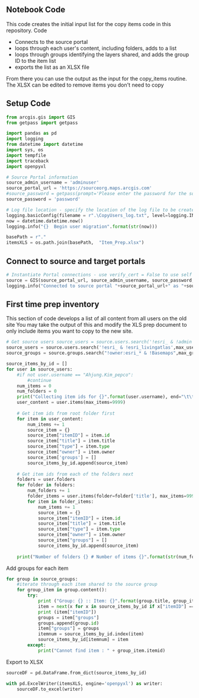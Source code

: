 ## Notebook Code

This code creates the initial input list for the copy items code in this repository. 
Code
  - Connects to the source portal
  - loops through each user's content, including folders, adds to a list
  - loops through groups identifying the layers shared, and adds the group ID to the item list
  - exports the list as an XLSX file

From there you can use the output as the input for the copy_items routine.  The XLSX can be edited to remove items you don't need to copy

## Setup Code

```python
from arcgis.gis import GIS
from getpass import getpass

import pandas as pd
import logging
from datetime import datetime
import sys, os
import tempfile
import traceback
import openpyxl

# Source Portal information
source_admin_username = 'adminuser'
source_portal_url = 'https://sourceorg.maps.arcgis.com'
#source_password = getpass(prompt='Please enter the password for the source Portal') # This will prompt you for the password rather then storing it
source_password = 'password'

# Log file location - specify the location of the log file to be created
logging.basicConfig(filename = r".\CopyUsers_log.txt", level=logging.INFO)
now = datetime.datetime.now()
logging.info("{}  Begin user migration".format(str(now)))

basePath = r"."
itemsXLS = os.path.join(basePath,  "Item_Prep.xlsx")

```

## Connect to source and target portals

```python
# Instantiate Portal connections - use verify_cert = False to use self signed SSL
source = GIS(source_portal_url, source_admin_username, source_password, verify_cert = False, expiration = 9999)
logging.info("Connected to source portal "+source_portal_url+" as "+source_admin_username)
```

## First time prep inventory
This section of code develops a list of all content from all users on the old site
You may take the output of this and modify the XLS prep document to only include items you want to copy to the new site. 

```python
# Get source users source_users = source.users.search('!esri_ & !admin',max_users=99999)
source_users = source.users.search('!esri_ & !esri_livingatlas',max_users=99999)
source_groups = source.groups.search("!owner:esri_* & !Basemaps",max_groups=99999)

source_items_by_id = []
for user in source_users:
    #if not user.username == "Ahjung.Kim_pepco":
        #continue
    num_items = 0
    num_folders = 0
    print("Collecting item ids for {}".format(user.username), end="\t\t")
    user_content = user.items(max_items=9999)
    
    # Get item ids from root folder first
    for item in user_content:
        num_items += 1
        source_item = {}
        source_item["itemID"] = item.id
        source_item["title"] = item.title 
        source_item["type"] = item.type 
        source_item["owner"] = item.owner
        source_item['groups'] = []
        source_items_by_id.append(source_item)
    
    # Get item ids from each of the folders next
    folders = user.folders
    for folder in folders:
        num_folders += 1
        folder_items = user.items(folder=folder['title'], max_items=9999)
        for item in folder_items:
            num_items += 1
            source_item = {}
            source_item["itemID"] = item.id
            source_item["title"] = item.title 
            source_item["type"] = item.type 
            source_item["owner"] = item.owner
            source_item["groups"] = []
            source_items_by_id.append(source_item)
    
    print("Number of folders {} # Number of items {}".format(str(num_folders), str(num_items)))
```

Add groups for each item
```python
for group in source_groups:
    #iterate through each item shared to the source group
    for group_item in group.content():
        try:
            print ("Group: {} :: Item: {}".format(group.title, group_item.title))
            item = next(x for x in source_items_by_id if x["itemID"] == group_item.id)
            print (item["itemID"])
            groups = item["groups"]
            groups.append(group.id)
            item["groups"] = groups
            itemnum = source_items_by_id.index(item)
            source_items_by_id[itemnum] = item
        except:
            print("Cannot find item : " + group_item.itemid)
```
Export to XLSX
```python
sourceDF = pd.DataFrame.from_dict(source_items_by_id)

with pd.ExcelWriter(itemsXLS, engine='openpyxl') as writer:
    sourceDF.to_excel(writer)
```


